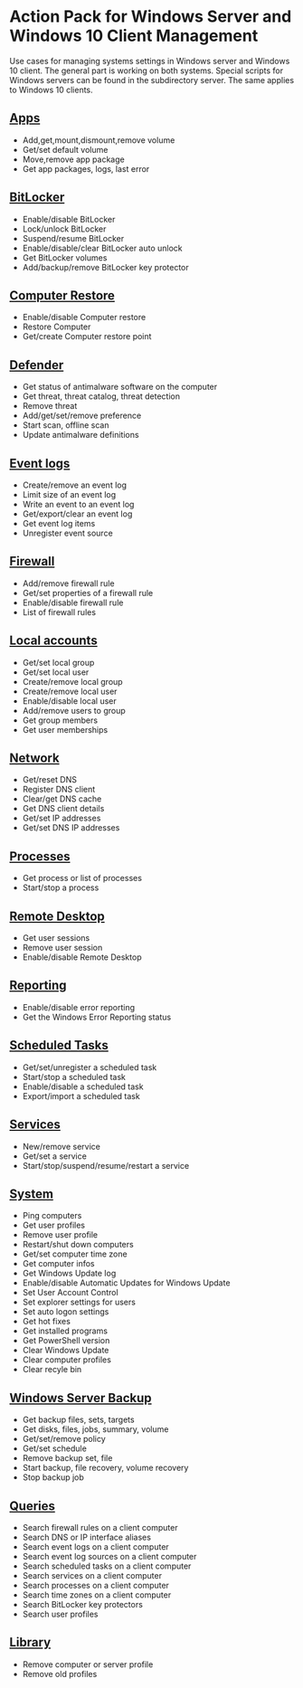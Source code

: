 # Action Pack for Windows Server and Windows 10 Client Management 
Use cases for managing systems settings in Windows server and Windows 10 client. The general part is working on both systems. Special scripts for Windows servers can be found in the subdirectory server. The same applies to Windows 10 clients.

## [Apps](./Clients/Apps)

+ Add,get,mount,dismount,remove volume
+ Get/set default volume
+ Move,remove app package
+ Get app packages, logs, last error

## [BitLocker](./BitLocker)

+ Enable/disable BitLocker
+ Lock/unlock BitLocker
+ Suspend/resume BitLocker
+ Enable/disable/clear BitLocker auto unlock
+ Get BitLocker volumes
+ Add/backup/remove BitLocker key protector

## [Computer Restore](./Clients/ComputerRestore)

+ Enable/disable Computer restore
+ Restore Computer
+ Get/create Computer restore point

## [Defender](./Defender)

+ Get status of antimalware software on the computer
+ Get threat, threat catalog, threat detection
+ Remove threat
+ Add/get/set/remove preference
+ Start scan, offline scan
+ Update antimalware definitions 

## [Event logs](./EventLogs)

+ Create/remove an event log
+ Limit size of an event log
+ Write an event to an event log
+ Get/export/clear an event log
+ Get event log items
+ Unregister event source

## [Firewall](./Firewall)

+ Add/remove firewall rule
+ Get/set properties of a firewall rule
+ Enable/disable firewall rule
+ List of firewall rules

## [Local accounts](./LocalAccounts)

+ Get/set local group
+ Get/set local user
+ Create/remove local group
+ Create/remove local user
+ Enable/disable local user
+ Add/remove users to group
+ Get group members
+ Get user memberships

## [Network](./Network)

+ Get/reset DNS 
+ Register DNS client
+ Clear/get DNS cache
+ Get DNS client details
+ Get/set IP addresses
+ Get/set DNS IP addresses

## [Processes](./Processes)

+ Get process or list of processes
+ Start/stop a process

## [Remote Desktop](./RemoteDesktop)

+ Get user sessions
+ Remove user session
+ Enable/disable Remote Desktop

## [Reporting](./Reporting)

+ Enable/disable error reporting
+ Get the Windows Error Reporting status

## [Scheduled Tasks](./ScheduledTasks)

+ Get/set/unregister a scheduled task
+ Start/stop a scheduled task
+ Enable/disable a scheduled task
+ Export/import a scheduled task

## [Services](./Services)

+ New/remove service
+ Get/set a service
+ Start/stop/suspend/resume/restart a service

## [System](./System)

+ Ping computers
+ Get user profiles
+ Remove user profile
+ Restart/shut down computers
+ Get/set computer time zone
+ Get computer infos
+ Get Windows Update log 
+ Enable/disable Automatic Updates for Windows Update
+ Set User Account Control
+ Set explorer settings for users
+ Set auto logon settings
+ Get hot fixes
+ Get installed programs
+ Get PowerShell version
+ Clear Windows Update
+ Clear computer profiles
+ Clear recyle bin

## [Windows Server Backup](./Server/Backup)

+ Get backup files, sets, targets
+ Get disks, files, jobs, summary, volume
+ Get/set/remove policy
+ Get/set schedule
+ Remove backup set, file
+ Start backup, file recovery, volume recovery
+ Stop backup job

## [Queries](./_QUERY_)

+ Search firewall rules on a client computer
+ Search DNS or IP interface aliases
+ Search event logs on a client computer
+ Search event log sources on a client computer
+ Search scheduled tasks on a client computer
+ Search services on a client computer
+ Search processes on a client computer
+ Search time zones on a client computer
+ Search BitLocker key protectors
+ Search user profiles

## [Library](./_LIB_)

+ Remove computer or server profile
+ Remove old profiles